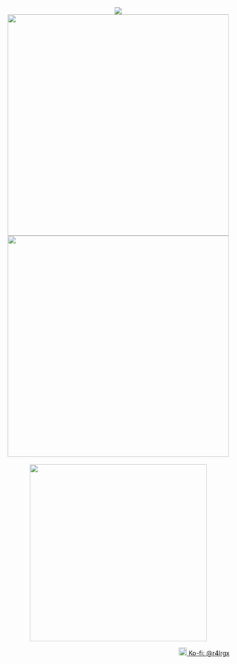 <div align=center>
  <img src="https://count.getloli.com/get/@:r4lrgx?darkmode=0"/>
  <br>

  <a href="https://www.instagram.com/kobebryant/">
    <img src="https://github-widgetbox.vercel.app/api/profile?username=r4lrgx&theme=darkmode&data=followers,repositories,stars,commits" width=500>
  </a>
  <br>
  
  <img src="https://github-readme-stats.vercel.app/api/top-langs/?username=r4lrgx&layout=compact&theme=dark&hide_border=true&hide_title=true" width=500>
  <br><br>

  <img src="https://skillicons.dev/icons?i=html,css,js,elixir,go,rust,bash,py,php" width=400>
  <br>
</p>

<!--
<p align="center">
  <code><img src="https://skillicons.dev/icons?i=html" width=30 height=30/></code>
</p>
-->

<p align="right">
  <a href="https://ko-fi.com/r4lrgx">
    <img src="https://cdn.prod.website-files.com/5c14e387dab576fe667689cf/670f5a01229bf8a18f97a3c1_favion.png" width=18 loading=lazy/>
    Ko-fi: @r4lrgx
  </a>
</p>
